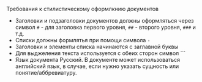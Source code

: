  Требования к стилистическому оформлкнию документов

- Заголовки и подзаголовки документов должны оформляться через символ `#` - для заголовка первого уровня, `##` - второго уровня, `###` и т.д.
- Списки должны формлятья при помощи символа `-`
- Заголовки и элементы списка начинаются с заглавной буквы
- Для выджеления текста используется с обеих сторон символ `\``
- Язык документа Русский. В документе может использоваться английский язык, в случае, если нужно указать сущность или понятие/аббревиатуру.

